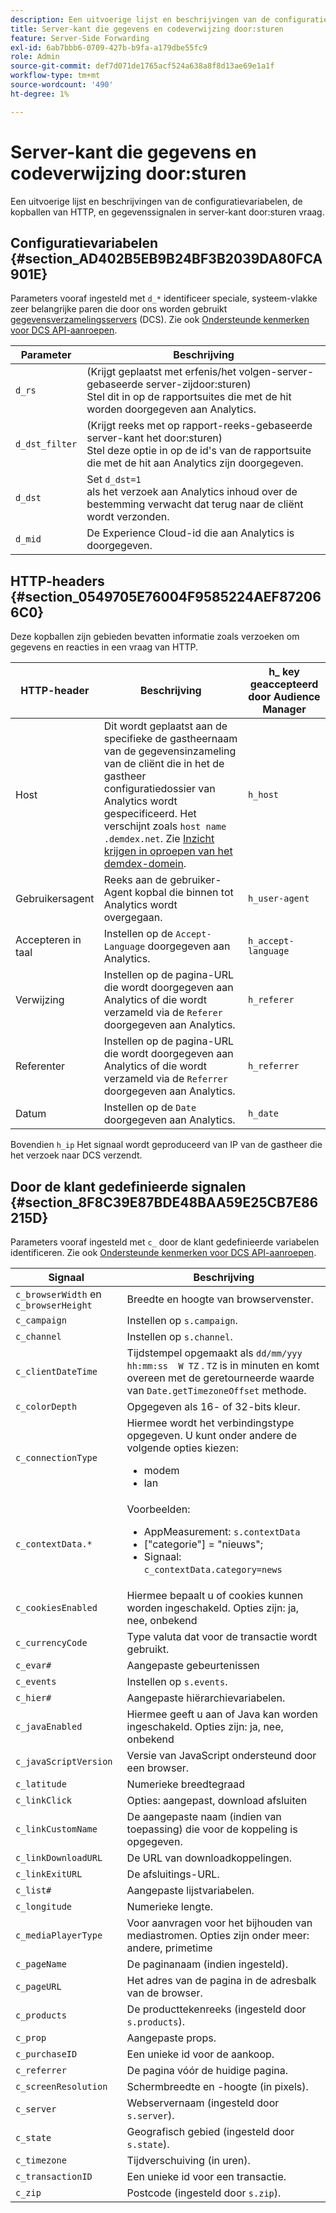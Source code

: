 ```yaml
---
description: Een uitvoerige lijst en beschrijvingen van de configuratievariabelen, de kopballen van HTTP, en gegevenssignalen in server-kant door:sturen vraag.
title: Server-kant die gegevens en codeverwijzing door:sturen
feature: Server-Side Forwarding
exl-id: 6ab7bbb6-0709-427b-b9fa-a179dbe55fc9
role: Admin
source-git-commit: def7d071de1765acf524a638a8f8d13ae69e1a1f
workflow-type: tm+mt
source-wordcount: '490'
ht-degree: 1%

---
```


# Server-kant die gegevens en codeverwijzing door:sturen

Een uitvoerige lijst en beschrijvingen van de configuratievariabelen, de kopballen van HTTP, en gegevenssignalen in server-kant door:sturen vraag.

## Configuratievariabelen {#section_AD402B5EB9B24BF3B2039DA80FCA901E}

Parameters vooraf ingesteld met `d_*` identificeer speciale, systeem-vlakke zeer belangrijke paren die door ons worden gebruikt [gegevensverzamelingsservers](https://experienceleague.adobe.com/docs/audience-manager/user-guide/reference/system-components/components-data-collection.html) (DCS). Zie ook [Ondersteunde kenmerken voor DCS API-aanroepen](https://experienceleague.adobe.com/docs/audience-manager/user-guide/api-and-sdk-code/dcs/dcs-api-reference/dcs-keys.html).

| Parameter | Beschrijving |
|--- |--- |
| `d_rs` | (Krijgt geplaatst met erfenis/het volgen-server-gebaseerde server-zijdoor:sturen) <br>Stel dit in op de rapportsuites die met de hit worden doorgegeven aan Analytics. |
| `d_dst_filter` | (Krijgt reeks met op rapport-reeks-gebaseerde server-kant het door:sturen)  <br>Stel deze optie in op de id&#39;s van de rapportsuite die met de hit aan Analytics zijn doorgegeven. |
| `d_dst` | Set `d_dst=1`  <br>als het verzoek aan Analytics inhoud over de bestemming verwacht dat terug naar de cliënt wordt verzonden. |
| `d_mid` | De Experience Cloud-id die aan Analytics is doorgegeven. |

## HTTP-headers {#section_0549705E76004F9585224AEF872066C0}

Deze kopballen zijn gebieden bevatten informatie zoals verzoeken om gegevens en reacties in een vraag van HTTP.

| HTTP-header | Beschrijving | h_ key geaccepteerd door Audience Manager |
| --- | --- | --- |
| Host | Dit wordt geplaatst aan de specifieke de gastheernaam van de gegevensinzameling van de cliënt die in het de gastheer configuratiedossier van Analytics wordt gespecificeerd. Het verschijnt zoals `host name .demdex.net`. Zie [Inzicht krijgen in oproepen van het demdex-domein](https://experienceleague.adobe.com/docs/audience-manager/user-guide/reference/demdex-calls.html). | `h_host` |
| Gebruikersagent | Reeks aan de gebruiker-Agent kopbal die binnen tot Analytics wordt overgegaan. | `h_user-agent` |
| Accepteren in taal | Instellen op de  `Accept-Language`  doorgegeven aan Analytics. | `h_accept-language` |
| Verwijzing | Instellen op de pagina-URL die wordt doorgegeven aan Analytics of die wordt verzameld via de `Referer` doorgegeven aan Analytics. | `h_referer` |
| Referenter | Instellen op de pagina-URL die wordt doorgegeven aan Analytics of die wordt verzameld via de `Referrer` doorgegeven aan Analytics. | `h_referrer` |
| Datum | Instellen op de `Date` doorgegeven aan Analytics. | `h_date` |

Bovendien `h_ip` Het signaal wordt geproduceerd van IP van de gastheer die het verzoek naar DCS verzendt.

## Door de klant gedefinieerde signalen {#section_8F8C39E87BDE48BAA59E25CB7E86215D}

Parameters vooraf ingesteld met `c_` door de klant gedefinieerde variabelen identificeren. Zie ook [Ondersteunde kenmerken voor DCS API-aanroepen](https://experienceleague.adobe.com/docs/audience-manager/user-guide/api-and-sdk-code/dcs/dcs-api-reference/dcs-keys.html).

| Signaal | Beschrijving |
| --- |--- |
| `c_browserWidth`  en `c_browserHeight` | Breedte en hoogte van browservenster. |
| `c_campaign` | Instellen op `s.campaign`. |
| `c_channel` | Instellen op `s.channel`. |
| `c_clientDateTime` | Tijdstempel opgemaakt als `dd/mm/yyy hh:mm:ss  W TZ` . `TZ` is in minuten en komt overeen met de geretourneerde waarde van `Date.getTimezoneOffset` methode. |
| `c_colorDepth` | Opgegeven als 16- of 32-bits kleur. |
| `c_connectionType` | Hiermee wordt het verbindingstype opgegeven. U kunt onder andere de volgende opties kiezen:<ul><li>modem</li><li>lan</li></ul> |
| `c_contextData.*` | Voorbeelden:<ul><li>AppMeasurement: `s.contextData`</li><li>[&quot;categorie&quot;] = &quot;nieuws&quot;;</li><li>Signaal: `c_contextData.category=news`</li></ul> |
| `c_cookiesEnabled` | Hiermee bepaalt u of cookies kunnen worden ingeschakeld. Opties zijn: ja, nee, onbekend |
| `c_currencyCode` | Type valuta dat voor de transactie wordt gebruikt. |
| `c_evar#` | Aangepaste gebeurtenissen |
| `c_events` | Instellen op `s.events`. |
| `c_hier#` | Aangepaste hiërarchievariabelen. |
| `c_javaEnabled` | Hiermee geeft u aan of Java kan worden ingeschakeld. Opties zijn: ja, nee, onbekend |
| `c_javaScriptVersion` | Versie van JavaScript ondersteund door een browser. |
| `c_latitude` | Numerieke breedtegraad |
| `c_linkClick` | Opties: aangepast, download afsluiten |
| `c_linkCustomName` | De aangepaste naam (indien van toepassing) die voor de koppeling is opgegeven. |
| `c_linkDownloadURL` | De URL van downloadkoppelingen. |
| `c_linkExitURL` | De afsluitings-URL. |
| `c_list#` | Aangepaste lijstvariabelen. |
| `c_longitude` | Numerieke lengte. |
| `c_mediaPlayerType` | Voor aanvragen voor het bijhouden van mediastromen. Opties zijn onder meer: andere, primetime |
| `c_pageName` | De paginanaam (indien ingesteld). |
| `c_pageURL` | Het adres van de pagina in de adresbalk van de browser. |
| `c_products` | De producttekenreeks (ingesteld door `s.products`). |
| `c_prop` | Aangepaste props. |
| `c_purchaseID` | Een unieke id voor de aankoop. |
| `c_referrer` | De pagina vóór de huidige pagina. |
| `c_screenResolution` | Schermbreedte en -hoogte (in pixels). |
| `c_server` | Webservernaam (ingesteld door `s.server`). |
| `c_state` | Geografisch gebied (ingesteld door `s.state`). |
| `c_timezone` | Tijdverschuiving (in uren). |
| `c_transactionID` | Een unieke id voor een transactie. |
| `c_zip` | Postcode (ingesteld door `s.zip`). |
